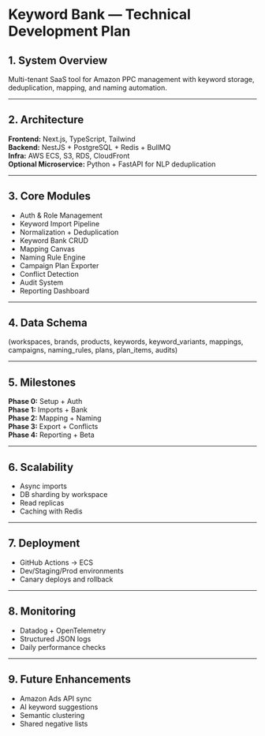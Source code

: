 # Keyword Bank — Technical Development Plan

## 1. System Overview
Multi-tenant SaaS tool for Amazon PPC management with keyword storage, deduplication, mapping, and naming automation.

---

## 2. Architecture
**Frontend:** Next.js, TypeScript, Tailwind  
**Backend:** NestJS + PostgreSQL + Redis + BullMQ  
**Infra:** AWS ECS, S3, RDS, CloudFront  
**Optional Microservice:** Python + FastAPI for NLP deduplication

---

## 3. Core Modules
- Auth & Role Management
- Keyword Import Pipeline
- Normalization + Deduplication
- Keyword Bank CRUD
- Mapping Canvas
- Naming Rule Engine
- Campaign Plan Exporter
- Conflict Detection
- Audit System
- Reporting Dashboard

---

## 4. Data Schema
(workspaces, brands, products, keywords, keyword_variants, mappings, campaigns, naming_rules, plans, plan_items, audits)

---

## 5. Milestones
**Phase 0:** Setup + Auth  
**Phase 1:** Imports + Bank  
**Phase 2:** Mapping + Naming  
**Phase 3:** Export + Conflicts  
**Phase 4:** Reporting + Beta

---

## 6. Scalability
- Async imports  
- DB sharding by workspace  
- Read replicas  
- Caching with Redis

---

## 7. Deployment
- GitHub Actions → ECS  
- Dev/Staging/Prod environments  
- Canary deploys and rollback

---

## 8. Monitoring
- Datadog + OpenTelemetry  
- Structured JSON logs  
- Daily performance checks

---

## 9. Future Enhancements
- Amazon Ads API sync  
- AI keyword suggestions  
- Semantic clustering  
- Shared negative lists
